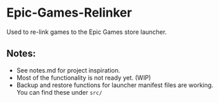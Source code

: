 # Epic-Games-Relinker
Used to re-link games to the Epic Games store launcher.

## Notes:
- See notes.md for project inspiration.
- Most of the functionality is not ready yet. (WIP)
- Backup and restore functions for launcher manifest files are working. You can find these under `src/`

